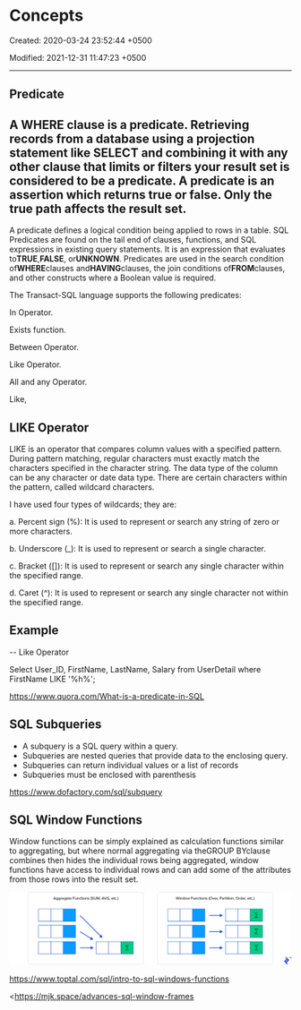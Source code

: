 # Concepts

Created: 2020-03-24 23:52:44 +0500

Modified: 2021-12-31 11:47:23 +0500

---

## Predicate

## A WHERE clause is a predicate. Retrieving records from a database using a projection statement like SELECT and combining it with any other clause that limits or filters your result set is considered to be a predicate. A predicate is an assertion which returns true or false. Only the true path affects the result set.

A predicate defines a logical condition being applied to rows in a table. SQL Predicates are found on the tail end of clauses, functions, and SQL expressions in existing query statements. It is an expression that evaluates to**TRUE**,**FALSE**, or**UNKNOWN**. Predicates are used in the search condition of**WHERE**clauses and**HAVING**clauses, the join conditions of**FROM**clauses, and other constructs where a Boolean value is required.

The Transact-SQL language supports the following predicates:

In Operator.

Exists function.

Between Operator.

Like Operator.

All and any Operator.

Like,

## LIKE Operator

LIKE is an operator that compares column values with a specified pattern. During pattern matching, regular characters must exactly match the characters specified in the character string. The data type of the column can be any character or date data type. There are certain characters within the pattern, called wildcard characters.

I have used four types of wildcards; they are:

a.  Percent sign (%): It is used to represent or search any string of zero or more characters.

b.  Underscore (_): It is used to represent or search a single character.

c.  Bracket ([]): It is used to represent or search any single character within the specified range.

d.  Caret (^): It is used to represent or search any single character not within the specified range.

## Example

-- Like Operator

Select User_ID, FirstName, LastName, Salary from UserDetail where FirstName LIKE '%h%';

<https://www.quora.com/What-is-a-predicate-in-SQL>

## SQL Subqueries
-   A subquery is a SQL query within a query.
-   Subqueries are nested queries that provide data to the enclosing query.
-   Subqueries can return individual values or a list of records
-   Subqueries must be enclosed with parenthesis

<https://www.dofactory.com/sql/subquery>

## SQL Window Functions

Window functions can be simply explained as calculation functions similar to aggregating, but where normal aggregating via theGROUP BYclause combines then hides the individual rows being aggregated, window functions have access to individual rows and can add some of the attributes from those rows into the result set.

![image](media/Concepts-image1.png)



<https://www.toptal.com/sql/intro-to-sql-windows-functions>

<https://mjk.space/advances-sql-window-frames

